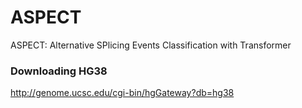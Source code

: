 # ASPECT
ASPECT: Alternative SPlicing Events Classification with Transformer


### Downloading HG38
http://genome.ucsc.edu/cgi-bin/hgGateway?db=hg38
